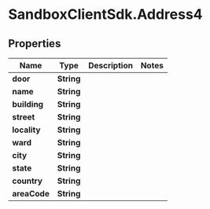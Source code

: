 # SandboxClientSdk.Address4

## Properties
Name | Type | Description | Notes
------------ | ------------- | ------------- | -------------
**door** | **String** |  | 
**name** | **String** |  | 
**building** | **String** |  | 
**street** | **String** |  | 
**locality** | **String** |  | 
**ward** | **String** |  | 
**city** | **String** |  | 
**state** | **String** |  | 
**country** | **String** |  | 
**areaCode** | **String** |  | 
